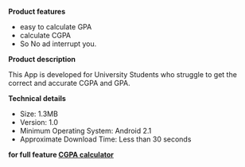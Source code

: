 **Product features**
- easy to calculate GPA
- calculate CGPA
- So No ad interrupt you.

**Product description**

This App is developed for University Students who struggle to get the correct and accurate CGPA and GPA.


**Technical details**
- Size: 1.3MB
- Version: 1.0
- Minimum Operating System: Android 2.1
- Approximate Download Time: Less than 30 seconds

**for full feature [CGPA calculator](https://sarkerrabi.github.com/CGPA)**
